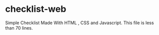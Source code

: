 # checklist-web
Simple Checklist Made With HTML , CSS and Javascript.
This file is less than 70 lines.
